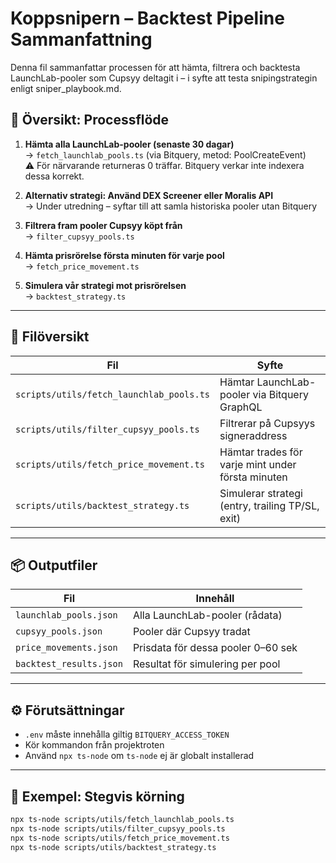 # Koppsnipern – Backtest Pipeline Sammanfattning

Denna fil sammanfattar processen för att hämta, filtrera och backtesta LaunchLab-pooler som Cupsyy deltagit i – i syfte att testa snipingstrategin enligt sniper_playbook.md.

## 🔁 Översikt: Processflöde

1. **Hämta alla LaunchLab-pooler (senaste 30 dagar)**  
   → `fetch_launchlab_pools.ts` (via Bitquery, metod: PoolCreateEvent)  
   ⚠️ För närvarande returneras 0 träffar. Bitquery verkar inte indexera dessa korrekt.

2. **Alternativ strategi: Använd DEX Screener eller Moralis API**  
   → Under utredning – syftar till att samla historiska pooler utan Bitquery

3. **Filtrera fram pooler Cupsyy köpt från**  
   → `filter_cupsyy_pools.ts`

4. **Hämta prisrörelse första minuten för varje pool**  
   → `fetch_price_movement.ts`

5. **Simulera vår strategi mot prisrörelsen**  
   → `backtest_strategy.ts`

---

## 📁 Filöversikt

| Fil                                      | Syfte                                             |
| ---------------------------------------- | ------------------------------------------------- |
| `scripts/utils/fetch_launchlab_pools.ts` | Hämtar LaunchLab-pooler via Bitquery GraphQL      |
| `scripts/utils/filter_cupsyy_pools.ts`   | Filtrerar på Cupsyys signeraddress                |
| `scripts/utils/fetch_price_movement.ts`  | Hämtar trades för varje mint under första minuten |
| `scripts/utils/backtest_strategy.ts`     | Simulerar strategi (entry, trailing TP/SL, exit)  |

---

## 📦 Outputfiler

| Fil                     | Innehåll                           |
| ----------------------- | ---------------------------------- |
| `launchlab_pools.json`  | Alla LaunchLab-pooler (rådata)     |
| `cupsyy_pools.json`     | Pooler där Cupsyy tradat           |
| `price_movements.json`  | Prisdata för dessa pooler 0–60 sek |
| `backtest_results.json` | Resultat för simulering per pool   |

---

## ⚙️ Förutsättningar

* `.env` måste innehålla giltig `BITQUERY_ACCESS_TOKEN`
* Kör kommandon från projektroten
* Använd `npx ts-node` om `ts-node` ej är globalt installerad

---

## 🧪 Exempel: Stegvis körning

```bash
npx ts-node scripts/utils/fetch_launchlab_pools.ts
npx ts-node scripts/utils/filter_cupsyy_pools.ts
npx ts-node scripts/utils/fetch_price_movement.ts
npx ts-node scripts/utils/backtest_strategy.ts

